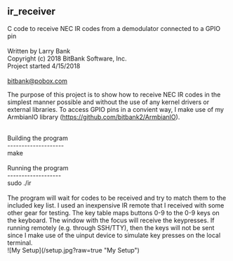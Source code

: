 ## ir_receiver<br>
C code to receive NEC IR codes from a demodulator connected to a GPIO pin<br>
<br>
Written by Larry Bank<br>
Copyright (c) 2018 BitBank Software, Inc.<br>
Project started 4/15/2018<br>
<br>
bitbank@pobox.com<br>

The purpose of this project is to show how to receive NEC IR codes in the
simplest manner possible and without the use of any kernel drivers or external
libraries. To access GPIO pins in a convient way, I make use of my ArmbianIO
library (https://github.com/bitbank2/ArmbianIO).<br>

<br>
Building the program<br>
--------------------<br>
make<br>
<br>
Running the program<br>
-------------------<br>
sudo ./ir<br>
<br>
The program will wait for codes to be received and try to match them to the
included key list. I used an inexpensive IR remote that I received with some
other gear for testing. The key table maps buttons 0-9 to the 0-9 keys on the
keyboard. The window with the focus will receive the keypresses. If running
remotely (e.g. through SSH/TTY), then the keys will not be sent since I make
use of the uinput device to simulate key presses on the local terminal.
<br>
![My Setup](/setup.jpg?raw=true "My Setup")

